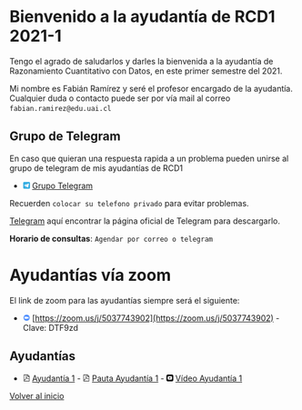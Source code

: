[//]: <> (RCD1-2021-1)
# Bienvenido a la ayudantía de RCD1 2021-1
Tengo el agrado de saludarlos y darles la bienvenida a la ayudantía de Razonamiento Cuantitativo con Datos, en este primer semestre del 2021. 

Mi nombre es Fabián Ramírez y seré el profesor encargado de la ayudantía. Cualquier duda o contacto puede ser por vía mail al correo `fabian.ramirez@edu.uai.cl`

## Grupo de Telegram
En caso que quieran una respuesta rapida a un problema pueden unirse al grupo de telegram de mis ayudantías de RCD1
* <img src="telegram_logo.svg" alt="drawing" width="12"/> [Grupo Telegram](https://t.me/joinchat/Vq98bqmlmgpjZjJh)
 
Recuerden `colocar su telefono privado` para evitar problemas. 

[Telegram](https://desktop.telegram.org/) aquí encontrar la página oficial de Telegram para descargarlo.

**Horario de consultas**: `Agendar por correo o telegram`

# Ayudantías vía zoom

El link de zoom para las ayudantías siempre será el siguiente:
* <img src="zoom_logo.svg" alt="drawing" width="12"/> [https://zoom.us/j/5037743902](https://zoom.us/j/5037743902) - Clave: DTF9zd

## Ayudantías 

* <img src="pdf_logo.svg" alt="drawing" width="12"/> [Ayudantía 1]() - <img src="pdf_logo.svg" alt="drawing" width="12"/> [Pauta Ayudantía 1]() - <img src="yt_logo.svg" alt="drawing" width="12"/> [Vídeo Ayudantía 1]() 

[Volver al inicio](https://fabimath.github.io/Fabimath/)